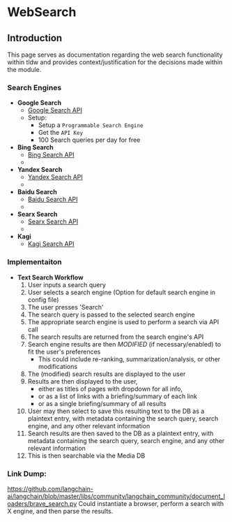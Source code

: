 # WebSearch

## Introduction
This page serves as documentation regarding the web search functionality within tldw and provides context/justification for the decisions made within the module.


### Search Engines
- **Google Search**
    - [Google Search API](https://developers.google.com/custom-search/v1/overview)
    - Setup:
      - Setup a `Programmable Search Engine`
      - Get the `API Key`
      - 100 Search queries per day for free
- **Bing Search**
    - [Bing Search API](https://www.microsoft.com/en-us/bing/apis/bing-web-search-api)
    - 
- **Yandex Search**
    - [Yandex Search API](https://yandex.com/dev/search/)
    - 
- **Baidu Search**
    - [Baidu Search API](https://www.baidu.com/)
    - 
- **Searx Search**
    - [Searx Search API](https://searx.github.io/searx/)
    - 
- **Kagi**
    - [Kagi Search API](https://help.kagi.com/kagi/api/search.html)



### Implementaiton
- **Text Search Workflow**
    1. User inputs a search query
    2. User selects a search engine (Option for default search engine in config file)
    3. The user presses 'Search'
    4. The search query is passed to the selected search engine
    5. The appropriate search engine is used to perform a search via API call
    6. The search results are returned from the search engine's API
    7. Search engine results are then _MODIFIED_ (if necessary/enabled) to fit the user's preferences
       - This could include re-ranking, summarization/analysis, or other modifications
    8. The (modified) search results are displayed to the user
    9. Results are then displayed to the user, 
       - either as titles of pages with dropdown for all info,
       - or as a list of links with a briefing/summary of each link
       - or as a single briefing/summary of all results
    10. User may then select to save this resulting text to the DB as a plaintext entry, with metadata containing the search query, search engine, and any other relevant information
    11. Search results are then saved to the DB as a plaintext entry, with metadata containing the search query, search engine, and any other relevant information
    12. This is then searchable via the Media DB


### Link Dump:
https://github.com/langchain-ai/langchain/blob/master/libs/community/langchain_community/document_loaders/brave_search.py
    Could instantiate a browser, perform a search with X engine, and then parse the results.

